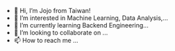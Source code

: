 - 👋 Hi, I’m Jojo from Taiwan!
- 👀 I’m interested in Machine Learning, Data Analysis,...
- 🌱 I’m currently learning Backend Engineering...
- 💞️ I’m looking to collaborate on ...
- 📫 How to reach me ... 

<!---
ryc0422/ryc0422 is a ✨ special ✨ repository because its `README.md` (this file) appears on your GitHub profile.
You can click the Preview link to take a look at your changes.
--->
